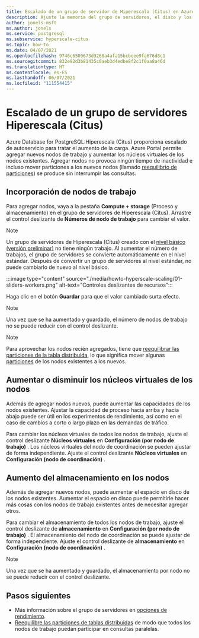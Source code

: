 ```yaml
---
title: Escalado de un grupo de servidor de Hiperescala (Citus) en Azure Database for PostgreSQL
description: Ajuste la memoria del grupo de servidores, el disco y los recursos de CPU para tratar un aumento de la carga
author: jonels-msft
ms.author: jonels
ms.service: postgresql
ms.subservice: hyperscale-citus
ms.topic: how-to
ms.date: 04/07/2021
ms.openlocfilehash: 9746c6509673d3268a4afa15bcbeee9fa676d8c1
ms.sourcegitcommit: 832e92d3b81435c0aeb3d4edbe8f2c1f0aa8a46d
ms.translationtype: HT
ms.contentlocale: es-ES
ms.lasthandoff: 06/07/2021
ms.locfileid: "111554415"
---
```

# <a name="scale-a-hyperscale-citus-server-group"></a>Escalado de un grupo de servidores Hiperescala (Citus)

Azure Database for PostgreSQL:Hiperescala (Citus) proporciona escalado de autoservicio para tratar el aumento de la carga. Azure Portal permite agregar nuevos nodos de trabajo y aumentar los núcleos virtuales de los nodos existentes. Agregar nodos no provoca ningún tiempo de inactividad e incluso mover particiones a los nuevos nodos (llamado [reequilibrio de particiones](howto-hyperscale-scale-rebalance.md)) se produce sin interrumpir las consultas.

## <a name="add-worker-nodes"></a>Incorporación de nodos de trabajo

Para agregar nodos, vaya a la pestaña **Compute + storage** (Proceso y almacenamiento) en el grupo de servidores de Hiperescala (Citus).  Arrastre el control deslizante de **Números de nodo de trabajo** para cambiar el valor.

> [!NOTE]
>
> Un grupo de servidores de Hiperescala (Citus) creado con el [nivel básico (versión preliminar)](concepts-hyperscale-tiers.md) no tiene ningún trabajo. Al aumentar el número de trabajos, el grupo de servidores se convierte automáticamente en el nivel estándar.
> Después de convertir un grupo de servidores al nivel estándar, no puede cambiarlo de nuevo al nivel básico.

:::image type="content" source="./media/howto-hyperscale-scaling/01-sliders-workers.png" alt-text="Controles deslizantes de recursos":::

Haga clic en el botón **Guardar** para que el valor cambiado surta efecto.

> [!NOTE]
> Una vez que se ha aumentado y guardado, el número de nodos de trabajo no se puede reducir con el control deslizante.

> [!NOTE]
> Para aprovechar los nodos recién agregados, tiene que [reequilibrar las particiones de la tabla distribuida](howto-hyperscale-scale-rebalance.md), lo que significa mover algunas [particiones](concepts-hyperscale-distributed-data.md#shards) de los nodos existentes a los nuevos.

## <a name="increase-or-decrease-vcores-on-nodes"></a>Aumentar o disminuir los núcleos virtuales de los nodos

Además de agregar nodos nuevos, puede aumentar las capacidades de los nodos existentes. Ajustar la capacidad de proceso hacia arriba y hacia abajo puede ser útil en los experimentos de rendimiento, así como en el caso de cambios a corto o largo plazo en las demandas de tráfico.

Para cambiar los núcleos virtuales de todos los nodos de trabajo, ajuste el control deslizante **Núcleos virtuales** en **Configuración (por nodo de trabajo)** . Los núcleos virtuales del nodo de coordinación se pueden ajustar de forma independiente. Ajuste el control deslizante **Núcleos virtuales** en **Configuración (nodo de coordinación)** .

## <a name="increase-storage-on-nodes"></a>Aumento del almacenamiento en los nodos

Además de agregar nuevos nodos, puede aumentar el espacio en disco de los nodos existentes. Aumentar el espacio en disco puede permitirle hacer más cosas con los nodos de trabajo existentes antes de necesitar agregar otros.

Para cambiar el almacenamiento de todos los nodos de trabajo, ajuste el control deslizante de **almacenamiento** en **Configuración (por nodo de trabajo)** . El almacenamiento del nodo de coordinación se puede ajustar de forma independiente. Ajuste el control deslizante de **almacenamiento** en **Configuración (nodo de coordinación)** .

> [!NOTE]
> Una vez que se ha aumentado y guardado, el almacenamiento por nodo no se puede reducir con el control deslizante.

## <a name="next-steps"></a>Pasos siguientes

- Más información sobre el grupo de servidores en [opciones de rendimiento](concepts-hyperscale-configuration-options.md).
- [Reequilibre las particiones de tablas distribuidas](howto-hyperscale-scale-rebalance.md) de modo que todos los nodos de trabajo puedan participar en consultas paralelas.
